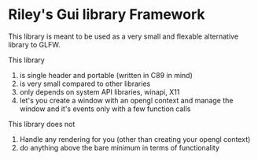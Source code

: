 # Riley's Gui library Framework

This library is meant to be used as a very small and flexable alternative library to GLFW. 

This library 

1) is single header and portable (written in C89 in mind)
2) is very small compared to other libraries
3) only depends on system API libraries, winapi, X11
4) let's you create a window with an opengl context and manage the window and it's events only with a few function calls 

This library does not

1) Handle any rendering for you (other than creating your opengl context)
2) do anything above the bare minimum in terms of functionality 